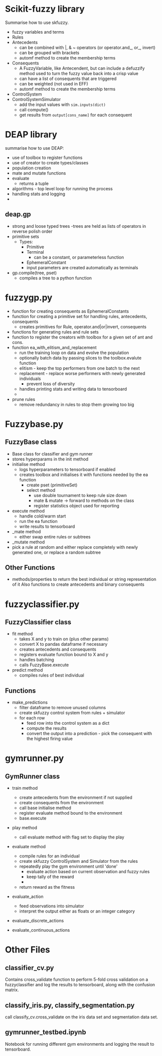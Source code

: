 # Scikit-fuzzy library
Summarise how to use skfuzzy.
- fuzzy variables and terms
- Rules
- Antecedents
    - can be combined with |, & ~ operators (or operator.and_, or_, invert)
    - can be grouped with brackets
    - automf method to create the membership terms
- Consequents
    - A FuzzyVariable, like Antecendent, but can include a defuzzify method used to turn the fuzzy value back into a crisp value
    - can have a list of consequents that are triggered
    - can be weighted (not used in EFF)
    - automf method to create the membership terms
- ControlSystem
- ControlSystemSimulator
    - add the input values with `sim.inputs(dict)`
    - call compute()
    - get results from `output[cons_name]` for each consequent


# DEAP library
summarise how to use DEAP:
- use of toolbox to register functions
- use of creator to create types/classes
- population creation
- mate and mutate functions
- evaluate
    - returns a tuple
- algorithms - top level loop for running the process
- handling stats and logging
- 

## deap.gp
- strong and loose typed trees
-trees are held as lists of operators in reverse polish order
- primitive sets
    - Types:
        - Primitive
        - Terminal
            - can be a constant, or parameterless function
        - EphemeralConstant
        - input parameters are created automatically as terminals
- gp.compile(tree, pset)
    - compiles a tree to a python function

# fuzzygp.py
- function for creating consequents as EphemeralConstants
- function for creating a primitive set for handling rules, antecedents, consequents
    - creates primitives for Rule, operator.and|or|invert, consequents
- functions for generating rules and rule sets
- function to register the creators with toolbox for a given set of ant and cons.
- function ea_with_elitism_and_replacement
    - run the training loop on data and evolve the population
    - optionally batch data by passing slices to the toolbox.evalute function
    - elitism - keep the top performers from one batch to the next
    - replacement - replace worse performers with newly generated individuals
        - prevent loss of diversity
    - handles printing stats and writing data to tensorboard
    - 
- prune rules
    - remove redundancy in rules to stop them growing too big

# Fuzzybase.py
## FuzzyBase class
- Base class for classifier and gym runner
- stores hyperparams in the init method
- initialise method
    - logs hyperparameters to tensorboard if enabled
    - creates toolbox and initialises it with functions needed by the ea function
        -  create pset (primitiveSet)
        -  select method 
            -  use double tournament to keep rule size down
            -  mate & mutate -> forward to methods on the class
            -  register statistics object used for reporting
-  execute method
    -  handle cold/warm start
    -  run the ea function
    -  write results to tensorboard
-  \_mate method
    -  either swap entire rules or subtrees
- \_mutate method
- pick a rule at random and either replace completely with newly generated one, or replace a random subtree

## Other Functions
- methods/properties to return the best individual or string representation of it
Also functions to create antecedents and binary consequents

# fuzzyclassifier.py
## FuzzyClassifier class
- fit method
    - takes X and y to train on (plus other params)
    - convert X to pandas dataframe if necessary
    - creates antecedents and consequents
    - registers evaluate function bound to X and y
    - handles batching
    - calls FuzzyBase.execute
- predict method
    - compiles rules of best individual

## Functions
- make_predictions
    - filter dataframe to remove unused columns
    - create skfuzzy control system from rules + simulator
    - for each row
        - feed row into the control system as a dict
        - compute the results
        - convert the output into a prediction - pick the consequent with the highest firing value

# gymrunner.py

## GymRunner class
- train method
    - create antecedents from the environment if not supplied
    - create consequents from the environment
    - call base initialise method
    - register evaluate method bound to the environment
    - base.execute
- play method
    - call evaluate method with flag set to display the play
- evaluate method
    - compile rules for an individual
    - create skfuzzy ControlSystem and Simulator from the rules
    - repeatedly play the gym environment until 'done'
        - evaluate action based on current observation and fuzzy rules
        - keep tally of the reward
        -
    - return reward as the fitness

- evaluate_action
    - feed observations into simulator
    - interpret the output either as floats or an integer category
- evaluate_discrete_actions
- evaluate_continuous_actions

# Other Files
## classifier_cv.py
Contains cross_validate function to perform 5-fold cross validation on a fuzzyclassifier and log the results to tensorboard, along with the confusion matrix.

## classify_iris.py, classify_segmentation.py
call classify_cv.cross_validate on the iris data set and segmentation data set.

## gymrunner_testbed.ipynb
Notebook for running different gym environments and logging the result to tensorboard.
